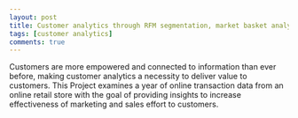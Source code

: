 ```yaml
---
layout: post
title: Customer analytics through RFM segmentation, market basket analysis and predicting behaviour
tags: [customer analytics]
comments: true
---
```




Customers are more empowered and connected to information than ever before, making customer analytics a necessity to deliver value to customers. This Project examines a year of online transaction data from an online retail store with the goal of providing insights to increase effectiveness of marketing and sales effort to customers.
<br><br>

